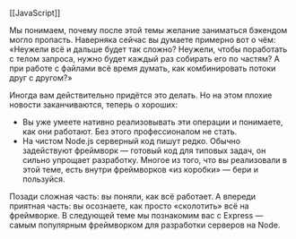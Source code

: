 [[JavaScript]]

Мы понимаем, почему после этой темы желание заниматься бэкендом могло пропасть. Наверняка сейчас вы думаете примерно вот о чём: «Неужели всё и дальше будет так сложно? Неужели, чтобы поработать с телом запроса, нужно будет каждый раз собирать его по частям? А при работе с файлами всё время думать, как комбинировать потоки друг с другом?»

Иногда вам действительно придётся это делать. Но на этом плохие новости заканчиваются, теперь о хороших:

- Вы уже умеете нативно реализовывать эти операции и понимаете, как они работают. Без этого профессионалом не стать.
- На чистом Node.js серверный код пишут редко. Обычно задействуют фреймворк — готовый код для типовых задач, он сильно упрощает разработку. Многое из того, что вы реализовали в этой теме, есть внутри фреймворков «из коробки» — бери и пользуйся.

Позади сложная часть: вы поняли, как всё работает. А впереди приятная часть: вы осознаете, как просто «сколотить» всё на фреймворке. В следующей теме мы познакомим вас с Express _—_ самым популярным фреймворком для разработки серверов на Node.